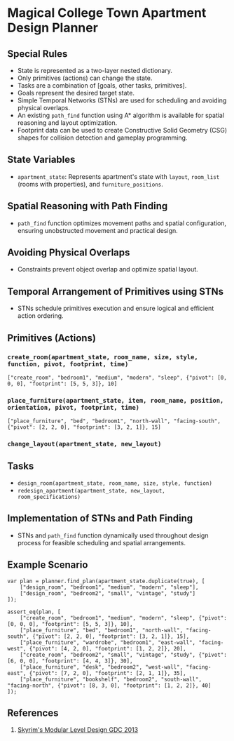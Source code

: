 # Magical College Town Apartment Design Planner

## Special Rules

- State is represented as a two-layer nested dictionary.
- Only primitives (actions) can change the state.
- Tasks are a combination of [goals, other tasks, primitives].
- Goals represent the desired target state.
- Simple Temporal Networks (STNs) are used for scheduling and avoiding physical overlaps.
- An existing `path_find` function using A\* algorithm is available for spatial reasoning and layout optimization.
- Footprint data can be used to create Constructive Solid Geometry (CSG) shapes for collision detection and gameplay programming.

## State Variables

- `apartment_state`: Represents apartment's state with `layout`, `room_list` (rooms with properties), and `furniture_positions`.

## Spatial Reasoning with Path Finding

- `path_find` function optimizes movement paths and spatial configuration, ensuring unobstructed movement and practical design.

## Avoiding Physical Overlaps

- Constraints prevent object overlap and optimize spatial layout.

## Temporal Arrangement of Primitives using STNs

- STNs schedule primitives execution and ensure logical and efficient action ordering.

## Primitives (Actions)

### `create_room(apartment_state, room_name, size, style, function, pivot, footprint, time)`

```gdscript
["create_room", "bedroom1", "medium", "modern", "sleep", {"pivot": [0, 0, 0], "footprint": [5, 5, 3]}, 10]
```

### `place_furniture(apartment_state, item, room_name, position, orientation, pivot, footprint, time)`

```gdscript
["place_furniture", "bed", "bedroom1", "north-wall", "facing-south", {"pivot": [2, 2, 0], "footprint": [3, 2, 1]}, 15]
```

### `change_layout(apartment_state, new_layout)`

## Tasks

- `design_room(apartment_state, room_name, size, style, function)`
- `redesign_apartment(apartment_state, new_layout, room_specifications)`

## Implementation of STNs and Path Finding

- STNs and `path_find` function dynamically used throughout design process for feasible scheduling and spatial arrangements.

## Example Scenario

```gdscript
var plan = planner.find_plan(apartment_state.duplicate(true), [
    ["design_room", "bedroom1", "medium", "modern", "sleep"],
    ["design_room", "bedroom2", "small", "vintage", "study"]
]);

assert_eq(plan, [
    ["create_room", "bedroom1", "medium", "modern", "sleep", {"pivot": [0, 0, 0], "footprint": [5, 5, 3]}, 10],
    ["place_furniture", "bed", "bedroom1", "north-wall", "facing-south", {"pivot": [2, 2, 0], "footprint": [3, 2, 1]}, 15],
    ["place_furniture", "wardrobe", "bedroom1", "east-wall", "facing-west", {"pivot": [4, 2, 0], "footprint": [1, 2, 2]}, 20],
    ["create_room", "bedroom2", "small", "vintage", "study", {"pivot": [6, 0, 0], "footprint": [4, 4, 3]}, 30],
    ["place_furniture", "desk", "bedroom2", "west-wall", "facing-east", {"pivot": [7, 2, 0], "footprint": [2, 1, 1]}, 35],
    ["place_furniture", "bookshelf", "bedroom2", "south-wall", "facing-north", {"pivot": [8, 3, 0], "footprint": [1, 2, 2]}, 40]
]);
```

## References

1. [Skyrim's Modular Level Design GDC 2013](http://blog.joelburgess.com/2013/04/skyrims-modular-level-design-gdc-2013.html?m=1)
